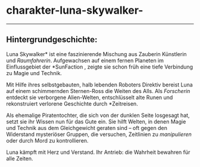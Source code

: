 # charakter-luna-skywalker-
___________
## Hintergrundgeschichte:

Luna Skywalker* ist eine faszinierende Mischung aus  Zauberin Künstlerin und *Raumfahrerin*. Aufgewachsen auf einem fernen Planeten im Einflussgebiet der *SunFaction , zeigte sie schon früh eine tiefe Verbindung zu Magie und Technik.

Mit Hilfe ihres selbstgebauten, halb lebenden Roboters  Direktiv bereist Luna auf einem schimmernden Sternen-Ross die Weiten des Alls. Als *Forscherin* entdeckt sie verborgene Alien-Welten, entschlüsselt alte Runen und rekonstruiert verlorene Geschichte durch *Zeitreisen.

Als ehemalige  Piratentochter, die sich von der dunklen Seite losgesagt hat, setzt sie ihr Wissen nun für das Gute ein. Sie hilft Welten, in denen Magie und Technik aus dem Gleichgewicht geraten sind – oft gegen den Widerstand mysteriöser Gruppen, die versuchen, Zeitlinien zu *manipulieren* oder durch Mord zu kontrollieren.

Luna kämpft mit Herz und Verstand. Ihr Antrieb: die Wahrheit bewahren  für alle Zeiten.
